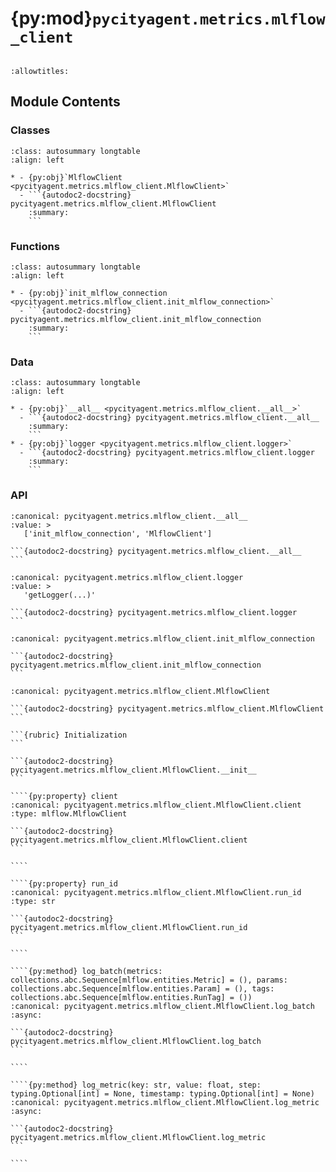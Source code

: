 # {py:mod}`pycityagent.metrics.mlflow_client`

```{py:module} pycityagent.metrics.mlflow_client
```

```{autodoc2-docstring} pycityagent.metrics.mlflow_client
:allowtitles:
```

## Module Contents

### Classes

````{list-table}
:class: autosummary longtable
:align: left

* - {py:obj}`MlflowClient <pycityagent.metrics.mlflow_client.MlflowClient>`
  - ```{autodoc2-docstring} pycityagent.metrics.mlflow_client.MlflowClient
    :summary:
    ```
````

### Functions

````{list-table}
:class: autosummary longtable
:align: left

* - {py:obj}`init_mlflow_connection <pycityagent.metrics.mlflow_client.init_mlflow_connection>`
  - ```{autodoc2-docstring} pycityagent.metrics.mlflow_client.init_mlflow_connection
    :summary:
    ```
````

### Data

````{list-table}
:class: autosummary longtable
:align: left

* - {py:obj}`__all__ <pycityagent.metrics.mlflow_client.__all__>`
  - ```{autodoc2-docstring} pycityagent.metrics.mlflow_client.__all__
    :summary:
    ```
* - {py:obj}`logger <pycityagent.metrics.mlflow_client.logger>`
  - ```{autodoc2-docstring} pycityagent.metrics.mlflow_client.logger
    :summary:
    ```
````

### API

````{py:data} __all__
:canonical: pycityagent.metrics.mlflow_client.__all__
:value: >
   ['init_mlflow_connection', 'MlflowClient']

```{autodoc2-docstring} pycityagent.metrics.mlflow_client.__all__
```

````

````{py:data} logger
:canonical: pycityagent.metrics.mlflow_client.logger
:value: >
   'getLogger(...)'

```{autodoc2-docstring} pycityagent.metrics.mlflow_client.logger
```

````

````{py:function} init_mlflow_connection(config: pycityagent.configs.MlflowConfig, experiment_uuid: str, mlflow_run_name: typing.Optional[str] = None, experiment_name: typing.Optional[str] = None, experiment_description: typing.Optional[str] = None, experiment_tags: typing.Optional[dict[str, typing.Any]] = None) -> tuple[str, tuple[str, mlflow.MlflowClient, mlflow.entities.Run, str]]
:canonical: pycityagent.metrics.mlflow_client.init_mlflow_connection

```{autodoc2-docstring} pycityagent.metrics.mlflow_client.init_mlflow_connection
```
````

`````{py:class} MlflowClient(config: pycityagent.configs.MlflowConfig, experiment_uuid: str, mlflow_run_name: typing.Optional[str] = None, experiment_name: typing.Optional[str] = None, experiment_description: typing.Optional[str] = None, experiment_tags: typing.Optional[dict[str, typing.Any]] = None, run_id: typing.Optional[str] = None)
:canonical: pycityagent.metrics.mlflow_client.MlflowClient

```{autodoc2-docstring} pycityagent.metrics.mlflow_client.MlflowClient
```

```{rubric} Initialization
```

```{autodoc2-docstring} pycityagent.metrics.mlflow_client.MlflowClient.__init__
```

````{py:property} client
:canonical: pycityagent.metrics.mlflow_client.MlflowClient.client
:type: mlflow.MlflowClient

```{autodoc2-docstring} pycityagent.metrics.mlflow_client.MlflowClient.client
```

````

````{py:property} run_id
:canonical: pycityagent.metrics.mlflow_client.MlflowClient.run_id
:type: str

```{autodoc2-docstring} pycityagent.metrics.mlflow_client.MlflowClient.run_id
```

````

````{py:method} log_batch(metrics: collections.abc.Sequence[mlflow.entities.Metric] = (), params: collections.abc.Sequence[mlflow.entities.Param] = (), tags: collections.abc.Sequence[mlflow.entities.RunTag] = ())
:canonical: pycityagent.metrics.mlflow_client.MlflowClient.log_batch
:async:

```{autodoc2-docstring} pycityagent.metrics.mlflow_client.MlflowClient.log_batch
```

````

````{py:method} log_metric(key: str, value: float, step: typing.Optional[int] = None, timestamp: typing.Optional[int] = None)
:canonical: pycityagent.metrics.mlflow_client.MlflowClient.log_metric
:async:

```{autodoc2-docstring} pycityagent.metrics.mlflow_client.MlflowClient.log_metric
```

````

`````
